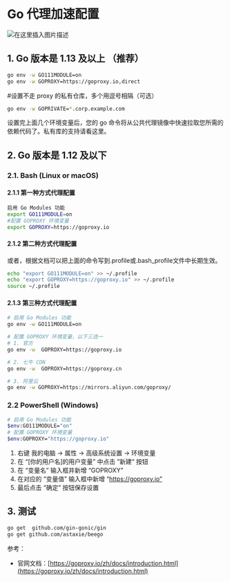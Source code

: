 #  Go 代理加速配置

![在这里插入图片描述](https://img-blog.csdnimg.cn/b84b526a44c04d36892f09953a30da49.png)

##  1. Go 版本是 1.13 及以上 （推荐）

```bash
go env -w GO111MODULE=on
go env -w GOPROXY=https://goproxy.io,direct
```

#设置不走 proxy 的私有仓库，多个用逗号相隔（可选）

```bash
go env -w GOPRIVATE=*.corp.example.com
```

设置完上面几个环境变量后，您的 go 命令将从公共代理镜像中快速拉取您所需的依赖代码了。私有库的支持请看这里。

## 2. Go 版本是 1.12 及以下
### 2.1. Bash (Linux or macOS)


#### 2.1.1 第一种方式代理配置
```bash
启用 Go Modules 功能
export GO111MODULE=on
#配置 GOPROXY 环境变量
export GOPROXY=https://goproxy.io
```
#### 2.1.2 第二种方式代理配置
或者，根据文档可以把上面的命令写到.profile或.bash_profile文件中长期生效。

```bash
echo "export GO111MODULE=on" >> ~/.profile
echo "export GOPROXY=https://goproxy.io" >> ~/.profile
source ~/.profile
```
#### 2.1.3 第三种方式代理配置

```bash
# 启用 Go Modules 功能
go env -w GO111MODULE=on

# 配置 GOPROXY 环境变量，以下三选一
# 1. 官方
go env -w  GOPROXY=https://goproxy.io

# 2. 七牛 CDN
go env -w  GOPROXY=https://goproxy.cn

# 3. 阿里云
go env -w GOPROXY=https://mirrors.aliyun.com/goproxy/
```


### 2.2 PowerShell (Windows)

```bash
# 启用 Go Modules 功能
$env:GO111MODULE="on"
# 配置 GOPROXY 环境变量
$env:GOPROXY="https://goproxy.io"
```
1. 右键 我的电脑 -> 属性 -> 高级系统设置 -> 环境变量
2. 在 “[你的用户名]的用户变量” 中点击 ”新建“ 按钮
3. 在 “变量名” 输入框并新增 “GOPROXY”
4. 在对应的 “变量值” 输入框中新增 “https://goproxy.io”
5. 最后点击 “确定” 按钮保存设置

## 3. 测试

```bash
go get  github.com/gin-gonic/gin
go get github.com/astaxie/beego
```
参考：
- 官网文档：[https://goproxy.io/zh/docs/introduction.html](https://goproxy.io/zh/docs/introduction.html)
